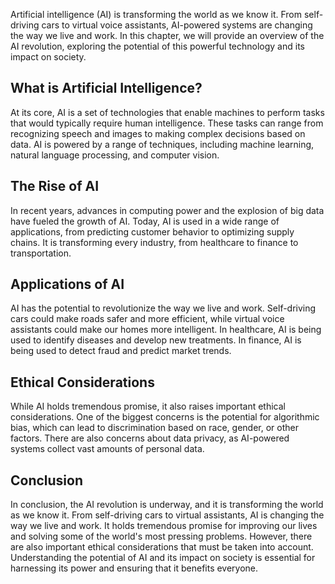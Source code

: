 
Artificial intelligence (AI) is transforming the world as we know it. From self-driving cars to virtual voice assistants, AI-powered systems are changing the way we live and work. In this chapter, we will provide an overview of the AI revolution, exploring the potential of this powerful technology and its impact on society.

What is Artificial Intelligence?
--------------------------------

At its core, AI is a set of technologies that enable machines to perform tasks that would typically require human intelligence. These tasks can range from recognizing speech and images to making complex decisions based on data. AI is powered by a range of techniques, including machine learning, natural language processing, and computer vision.

The Rise of AI
--------------

In recent years, advances in computing power and the explosion of big data have fueled the growth of AI. Today, AI is used in a wide range of applications, from predicting customer behavior to optimizing supply chains. It is transforming every industry, from healthcare to finance to transportation.

Applications of AI
------------------

AI has the potential to revolutionize the way we live and work. Self-driving cars could make roads safer and more efficient, while virtual voice assistants could make our homes more intelligent. In healthcare, AI is being used to identify diseases and develop new treatments. In finance, AI is being used to detect fraud and predict market trends.

Ethical Considerations
----------------------

While AI holds tremendous promise, it also raises important ethical considerations. One of the biggest concerns is the potential for algorithmic bias, which can lead to discrimination based on race, gender, or other factors. There are also concerns about data privacy, as AI-powered systems collect vast amounts of personal data.

Conclusion
----------

In conclusion, the AI revolution is underway, and it is transforming the world as we know it. From self-driving cars to virtual assistants, AI is changing the way we live and work. It holds tremendous promise for improving our lives and solving some of the world's most pressing problems. However, there are also important ethical considerations that must be taken into account. Understanding the potential of AI and its impact on society is essential for harnessing its power and ensuring that it benefits everyone.
